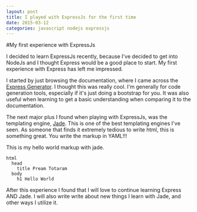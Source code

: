 ```yaml
---
layout: post
title: I played with ExpressJs for the first time
date: 2015-03-12
categories: javascript nodejs expressjs
---
```


#My first experience with ExpressJs

I decided to learn ExpressJs recently, because I've decided to get into NodeJs and I thought Express would be a good place to start.  My first experience with Express has left me impressed.

I started by just browsing the documentation, where I came across the [Express Generator](http://expressjs.com/starter/generator.html).  I thought this was really cool.  I'm generally for code generation tools, especially if it's just doing a bootstrap for you.  It was also useful when learning to get a basic understanding when comparing it to the documentation.

The next major plus I found when playing with ExpressJs, was the templating engine, [Jade](http://expressjs.com/guide/using-template-engines.html).  This is one of the best templating engines I've seen.  As someone that finds it extremely tedious to write html, this is something great. You write the markup in YAML!!!

This is my hello world markup with jade.

```
html
  head
    title Pream Totaram
  body
    h1 Hello World
```

After this experience I found that I will love to continue learning Express AND Jade.  I will also write write about new things I learn with Jade, and other ways I utilize it.